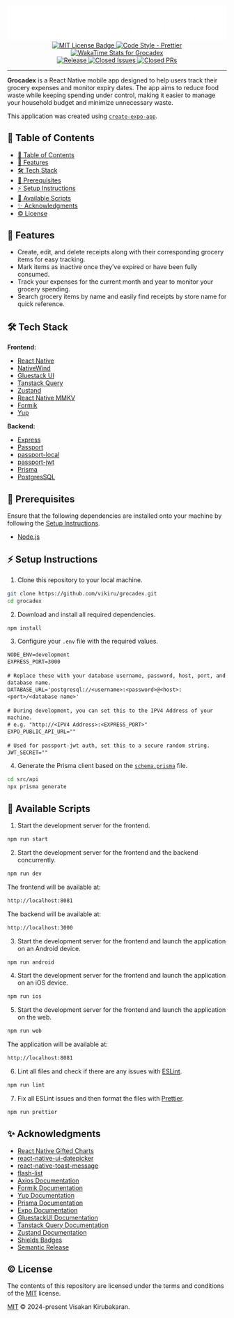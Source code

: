<div align="center">
    <a href="/">
        <img src="./src/assets/images/grocadex-logo.png" alt="Grocadex Logo"/>
    </a>
</div>

<div align="center" id="badges">
    <a href="https://github.com/vikiru/grocadex/blob/main/LICENSE">
        <img src="https://img.shields.io/badge/license-MIT-aqua" alt="MIT License Badge"/>
    </a>
    <a href="https://github.com/prettier/prettier">
        <img src="https://img.shields.io/badge/code_style-prettier-ff69b4.svg?style=flat-square" alt="Code Style - Prettier"/>
    </a>
    <a href="https://wakatime.com/@vikiru/projects/nsgyjubogr">
        <img src="https://wakatime.com/badge/user/5e62f99d-3a1e-4fd2-8f37-77919d626a67/project/8f4e14f5-887c-4eae-a03c-8d1e780d3132.svg" alt="WakaTime Stats for Grocadex">
    </a>
    <br/>
    <a href="https://github.com/vikiru/grocadex/releases">
        <img src="https://img.shields.io/github/v/release/vikiru/grocadex" alt="Release"/>
    </a>
    <a href="https://github.com/vikiru/grocadex/issues?q=is%3Aissue+is%3Aclosed">
        <img src="https://img.shields.io/github/issues-closed/vikiru/grocadex" alt="Closed Issues"/>
    </a>
    <a href="https://github.com/vikiru/grocadex/pulls?q=is%3Apr+is%3Aclosed">
        <img src="https://img.shields.io/github/issues-pr-closed/vikiru/grocadex?label=closed%20prs" alt="Closed PRs"/>
    </a>
</div>

---

**Grocadex** is a React Native mobile app designed to help users track their grocery expenses and monitor expiry dates. The app aims to reduce food waste while keeping spending under control, making it easier to manage your household budget and minimize unnecessary waste.

This application was created using [`create-expo-app`](https://www.npmjs.com/package/create-expo-app).

## 📖 Table of Contents

- [📖 Table of Contents](#-table-of-contents)
- [🌟 Features](#-features)
- [🛠️ Tech Stack](#️-tech-stack)
- [📝 Prerequisites](#-prerequisites)
- [⚡ Setup Instructions](#-setup-instructions)
- [📜 Available Scripts](#-available-scripts)
- [✨ Acknowledgments](#-acknowledgments)
- [©️ License](#️-license)

## 🌟 Features

- Create, edit, and delete receipts along with their corresponding grocery items for easy tracking.
- Mark items as inactive once they’ve expired or have been fully consumed.
- Track your expenses for the current month and year to monitor your grocery spending.
- Search grocery items by name and easily find receipts by store name for quick reference.

## 🛠️ Tech Stack

**Frontend:**

- [React Native](https://reactnative.dev/)
- [NativeWind](https://www.nativewind.dev/)
- [Gluestack UI](https://gluestack.io/)
- [Tanstack Query](https://github.com/TanStack/query)
- [Zustand](https://github.com/pmndrs/zustand)
- [React Native MMKV](https://github.com/mrousavy/react-native-mmkv)
- [Formik](https://formik.org/)
- [Yup](https://github.com/jquense/yup)

**Backend:**

- [Express](https://expressjs.com/)
- [Passport](https://www.passportjs.org/)
- [passport-local](https://github.com/jaredhanson/passport-local)
- [passport-jwt](https://github.com/mikenicholson/passport-jwt)
- [Prisma](https://www.prisma.io/)
- [PostgresSQL](https://www.postgresql.org/)

## 📝 Prerequisites

Ensure that the following dependencies are installed onto your machine by following the [Setup Instructions](#-setup-instructions).

- [Node.js](https://nodejs.org/en/download)

## ⚡ Setup Instructions

1. Clone this repository to your local machine.

```bash
git clone https://github.com/vikiru/grocadex.git
cd grocadex
```

2. Download and install all required dependencies.

```bash
npm install
```

3. Configure your `.env` file with the required values.

```env
NODE_ENV=development
EXPRESS_PORT=3000

# Replace these with your database username, password, host, port, and database name.
DATABASE_URL='postgresql://<username>:<password>@<host>:<port>/<database name>'

# During development, you can set this to the IPV4 Address of your machine.
# e.g. "http://<IPV4 Address>:<EXPRESS_PORT>"
EXPO_PUBLIC_API_URL=""

# Used for passport-jwt auth, set this to a secure random string.
JWT_SECRET=""
```

4. Generate the Prisma client based on the [`schema.prisma`](./src/api/prisma/schema.prisma) file.

```bash
cd src/api
npx prisma generate
```

## 📜 Available Scripts

1. Start the development server for the frontend.

```bash
npm run start
```

2. Start the development server for the frontend and the backend concurrently.

```bash
npm run dev
```

The frontend will be available at:

```bash
http://localhost:8081
```

The backend will be available at:

```bash
http://localhost:3000
```

3. Start the development server for the frontend and launch the application on an Android device.

```bash
npm run android
```

4. Start the development server for the frontend and launch the application on an iOS device.

```bash
npm run ios
```

5. Start the development server for the frontend and launch the application on the web.

```bash
npm run web
```

The application will be available at:

```bash
http://localhost:8081
```

6. Lint all files and check if there are any issues with [ESLint](https://eslint.org/).

```bash
npm run lint
```

7. Fix all ESLint issues and then format the files with [Prettier](https://prettier.io/).

```bash
npm run prettier
```

## ✨ Acknowledgments

- [React Native Gifted Charts](https://github.com/Abhinandan-Kushwaha/react-native-gifted-charts)
- [react-native-ui-datepicker](https://github.com/farhoudshapouran/react-native-ui-datepicker)
- [react-native-toast-message](https://github.com/calintamas/react-native-toast-message)
- [flash-list](https://github.com/Shopify/flash-list)
- [Axios Documentation](https://axios-http.com/)
- [Formik Documentation](https://formik.org/docs/overview)
- [Yup Documentation](https://github.com/jquense/yup)
- [Prisma Documentation](https://www.prisma.io/docs)
- [Expo Documentation](https://docs.expo.dev/)
- [GluestackUI Documentation](https://gluestack.io/ui/docs/home/overview/introduction)
- [Tanstack Query Documentation](https://tanstack.com/query/latest/docs/framework/react/overview)
- [Zustand Documentation](https://zustand.docs.pmnd.rs/)
- [Shields Badges](https://github.com/badges/shields)
- [Semantic Release](https://github.com/semantic-release/semantic-release)

## ©️ License

The contents of this repository are licensed under the terms and conditions of the [MIT](https://choosealicense.com/licenses/mit/) license.

[MIT](./LICENSE) © 2024-present Visakan Kirubakaran.
